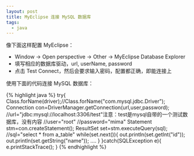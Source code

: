 ```yaml
---
layout: post
title: MyEclipse 连接 MySQL 数据库
tags:
  - java
---
```


像下面这样配置 MyEclipse：

- Window -> Open perspective -> Other -> MyEclipse Database Explorer
- 填写相应的数据库驱动，url, userName, password
- 点击 Test Connect，然后会要求输入密码，配置都正确，即能连接上

使用下面的代码连接 MySQL 数据库：

{% highlight java %}
try{
    Class.forName(driver);//Class.forName("com.mysql.jdbc.Driver");
    Connection con=DriverManager.getConnection(url,user,password);
    //url="jdbc:mysql://localhost:3306/test"注意：test是mysql自带的一个测试数据库，没有内容
    //user="root"
    //password="mima"
    Statement stm=con.createStatement();
    ResultSet set=stm.executeQuery(sql);
    //sql="select * from a_table"
    while(set.next()){
        out.println(set.getInt("id"));
        out.println(set.getString("name"));
        ....
    }
}catch(SQLException e){
    e.printStackTrace();
}
{% endhighlight %}
